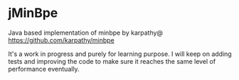 # jMinBpe
Java based implementation of minbpe by karpathy@ https://github.com/karpathy/minbpe

It's a work in progress and purely for learning purpose. I will keep on adding tests and improving the code
to make sure it reaches the same level of performance eventually.

